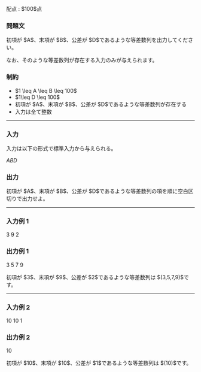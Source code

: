 
<div>

<span>

<span>

<p>
配点 : $100$点
</p>

<div>

<section>

### **問題文**

<p>
初項が $A$、末項が $B$、公差が $D$であるような等差数列を出力してください。
</p>

<p>
なお、そのような等差数列が存在する入力のみが与えられます。
</p>

</section>

</div>

<div>

<section>

### **制約**

<ul>

<li>
$1 \leq A \leq B \leq 100$
</li>

<li>
$1\leq D \leq 100$
</li>

<li>
初項が $A$、末項が $B$、公差が $D$であるような等差数列が存在する
</li>

<li>
入力は全て整数
</li>

</ul>

</section>

</div>

---

<div>

<div>

<section>

### **入力**

<p>
入力は以下の形式で標準入力から与えられる。
</p>

<div>

$A$$B$$D$
</div>

</section>

</div>

<div>

<section>

### **出力**

<p>
初項が $A$、末項が $B$、公差が $D$であるような等差数列の項を順に空白区切りで出力せよ。
</p>

</section>

</div>

</div>

---

<div>

<section>

### **入力例 1**

<div>

3 9 2

</div>

</section>

</div>

<div>

<section>

### **出力例 1**

<div>

3 5 7 9

</div>

<p>
初項が $3$、末項が $9$、公差が $2$であるような等差数列は $(3,5,7,9)$です。
</p>

</section>

</div>

---

<div>

<section>

### **入力例 2**

<div>

10 10 1

</div>

</section>

</div>

<div>

<section>

### **出力例 2**

<div>

10

</div>

<p>
初項が $10$、末項が $10$、公差が $1$であるような等差数列は $(10)$です。
</p>

</section>

</div>

</span>

</span>

</div>
